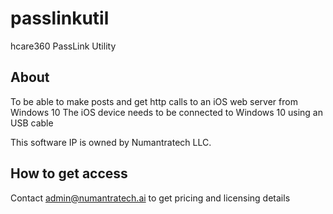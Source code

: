 # passlinkutil
hcare360 PassLink Utility
## About 
To be able to make posts and get http calls to an iOS web server from Windows 10
The iOS device needs to be connected to Windows 10 using an USB cable

This software IP is owned by Numantratech LLC. 

## How to get access 
Contact admin@numantratech.ai to get pricing and licensing details





